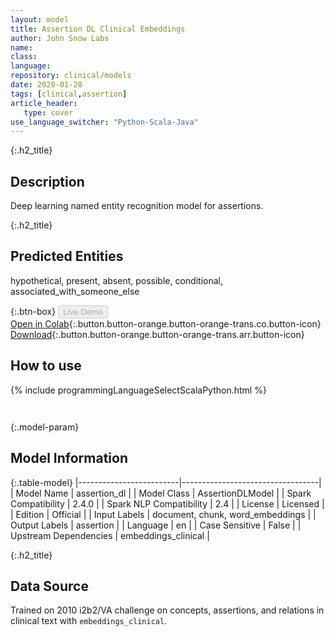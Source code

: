 ```yaml
---
layout: model
title: Assertion DL Clinical Embeddings
author: John Snow Labs
name: 
class: 
language: 
repository: clinical/models
date: 2020-01-28
tags: [clinical,assertion]
article_header:
   type: cover
use_language_switcher: "Python-Scala-Java"
---
```


{:.h2_title}
## Description 
Deep learning named entity recognition model for assertions.

 {:.h2_title}
## Predicted Entities
hypothetical, present, absent, possible, conditional, associated_with_someone_else 

{:.btn-box}
<button class="button button-orange" disabled>Live Demo</button><br/>[Open in Colab](https://github.com/JohnSnowLabs/spark-nlp-workshop/blob/master/tutorials/Certification_Trainings/Healthcare/2.Clinical_Assertion_Model.ipynb){:.button.button-orange.button-orange-trans.co.button-icon}<br/>[Download](https://s3.amazonaws.com/auxdata.johnsnowlabs.com/clinical/models/assertion_dl_en_2.4.0_2.4_1580237286004.zip){:.button.button-orange.button-orange-trans.arr.button-icon}<br/>

## How to use 
<div class="tabs-box" markdown="1">

{% include programmingLanguageSelectScalaPython.html %}

```python

```

```scala

```
</div>



{:.model-param}
## Model Information
{:.table-model}
|-------------------------|----------------------------------|
| Model Name              | assertion_dl                     |
| Model Class             | AssertionDLModel                 |
| Spark Compatibility     | 2.4.0                            |
| Spark NLP Compatibility | 2.4                              |
| License                 | Licensed                         |
| Edition                 | Official                         |
| Input Labels            | document, chunk, word_embeddings |
| Output Labels           | assertion                        |
| Language                | en                               |
| Case Sensitive          | False                            |
| Upstream Dependencies   | embeddings_clinical              |





{:.h2_title}
## Data Source
Trained on 2010 i2b2/VA challenge on concepts, assertions, and relations in clinical text with `embeddings_clinical`.

